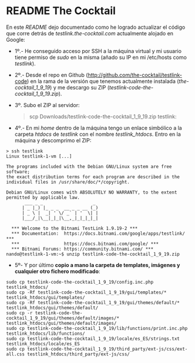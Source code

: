 README The Cocktail
===================

En este _README_ dejo documentado como he logrado actualizar el código que
corre detrás de _testlink.the-cocktail.com_ actualmente alojado en Google:

 * 1º.- He conseguido acceso por SSH a la máquina virtual y mi usuario tiene
permiso de _sudo_ en la misma (añado su IP en mi /etc/hosts como _testlink_).

 * 2º.- Desde el repo en Github (http://github.com/the-cocktail/testlink-code)
en la rama de la versión que tenemos actualmente instalada (_the-cocktail_1_9_19_)
y me descargo su ZIP (_testlink-code-the-cocktail_1_9_19.zip_).

 * 3º. Subo el ZIP al servidor:

    > scp Downloads/testlink-code-the-cocktail_1_9_19.zip testlink:

 * 4º.- En mi _home_ dentro de la máquina tengo un enlace simbólico a la carpeta
_htdocs_ de _testlink_ con el nombre *testlink_htdocs*. Entro en la máquina y
descomprimo el ZIP:

```Shell
> ssh testlink
Linux testlink-1-vm [...]

The programs included with the Debian GNU/Linux system are free software;
the exact distribution terms for each program are described in the
individual files in /usr/share/doc/*/copyright.

Debian GNU/Linux comes with ABSOLUTELY NO WARRANTY, to the extent
permitted by applicable law.
       ___ _ _                   _
      | _ |_) |_ _ _  __ _ _ __ (_)
      | _ \ |  _| ' \/ _` | '  \| |
      |___/_|\__|_|_|\__,_|_|_|_|_|

  *** Welcome to the Bitnami TestLink 1.9.19-2 ***
  *** Documentation:  https://docs.bitnami.com/google/apps/testlink/ ***
  ***                 https://docs.bitnami.com/google/ ***
  *** Bitnami Forums: https://community.bitnami.com/ ***
nando@testlink-1-vm:~$ unzip testlink-code-the-cocktail_1_9_19.zip
```

 * 5º- Y por último **copio a mano la carpeta de templates, imágenes y cualquier otro fichero modificado**:

```Shell
sudo cp testlink-code-the-cocktail_1_9_19/config.inc.php testlink_htdocs/
sudo cp -Rf testlink-code-the-cocktail_1_9_19/gui/templates/* testlink_htdocs/gui/templates/
sudo cp -Rf testlink-code-the-cocktail_1_9_19/gui/themes/default/* testlink_htdocs/gui/themes/default/
sudo cp -r testlink-code-the-cocktail_1_9_19/gui/themes/default/images/* testlink_htdocs/gui/themes/default/images/
sudo cp testlink-code-the-cocktail_1_9_19/lib/functions/print.inc.php testlink_htdocs/lib/functions/
sudo cp testlink-code-the-cocktail_1_9_19/locale/es_ES/strings.txt testlink_htdocs/locale/es_ES
sudo cp testlink-code-the-cocktail_1_9_19/third_party/ext-js/css/ext-all.css testlink_htdocs/third_party/ext-js/css/
```
